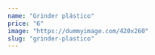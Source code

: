 ```yaml
---
name: "Grinder plástico"
price: "6"
image: "https://dummyimage.com/420x260"
slug: "grinder-plastico"
---
```

